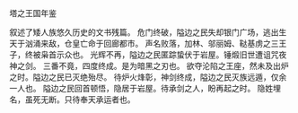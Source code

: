 塔之王国年鉴

叙述了矮人族悠久历史的文书残篇。
危门终破，隘边之民失却银门广场，逃出生天于汹涌来敌，仓皇亡命于回廊都市。
声名败落，加林、邬丽姆、鞑基虏之三王子，终被枭首示众也。
光辉不再，隘边之民匿踪蛰伏于岩屋。锤煅旧世遭诅咒夜神之剑。
三番不竟，四度终成。是为暗黑之刃也。
欲夺沦陷之王座，然未及出炉之时。隘边之民已灭绝殆尽。
待炉火烽彰，神剑终成，隘边之民灭族远遁，仅余一人也。
隘边之民回首顿悟，隐居于岩屋。待承剑之人，盼再起之时。
隐姓埋名，虽死无断。只待奉天承运者也。